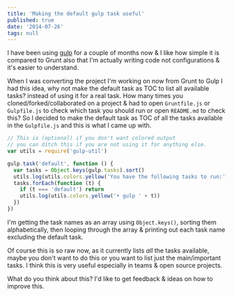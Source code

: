 ```yaml
---
title: 'Making the default gulp task useful'
published: true
date: '2014-07-26'
tags: null
---
```


I have been using [gulp](http://gulpjs.com) for a couple of months now &#038; I
like how simple it is compared to Grunt also that I'm actually writing code not
configurations &#038; it's easier to understand.

When I was converting the project I'm working on now from Grunt to Gulp I had
this idea, why not make the default task as TOC to list all available tasks?
instead of using it for a real task. How many times you
cloned/forked/collaborated on a project &#038; had to open `Gruntfile.js` or
`Gulpfile.js` to check which task you should run or open `README.md` to check
this? So I decided to make the default task as TOC of all the tasks available in
the `Gulpfile.js` and this is what I came up with.

```javascript:gulpfile.js
// This is (optional) if you don't want colored output
// you can ditch this if you are not using it for anything else.
var utils = require('gulp-util')

gulp.task('default', function () {
  var tasks = Object.keys(gulp.tasks).sort()
  utils.log(utils.colors.yellow('You have the following tasks to run:'))
  tasks.forEach(function (t) {
    if (t === 'default') return
    utils.log(utils.colors.yellow('• gulp ' + t))
  })
})
```

I'm getting the task names as an array using `Object.keys()`, sorting them
alphabetically, then looping through the array &#038; printing out each task
name excluding the default task.

Of course this is so raw now, as it currently lists _all_ the tasks available,
maybe you don't want to do this or you want to list just the main/important
tasks. I think this is very useful especially in teams &#038; open source
projects.

What do you think about this? I'd like to get feedback &#038; ideas on how to
improve this.
